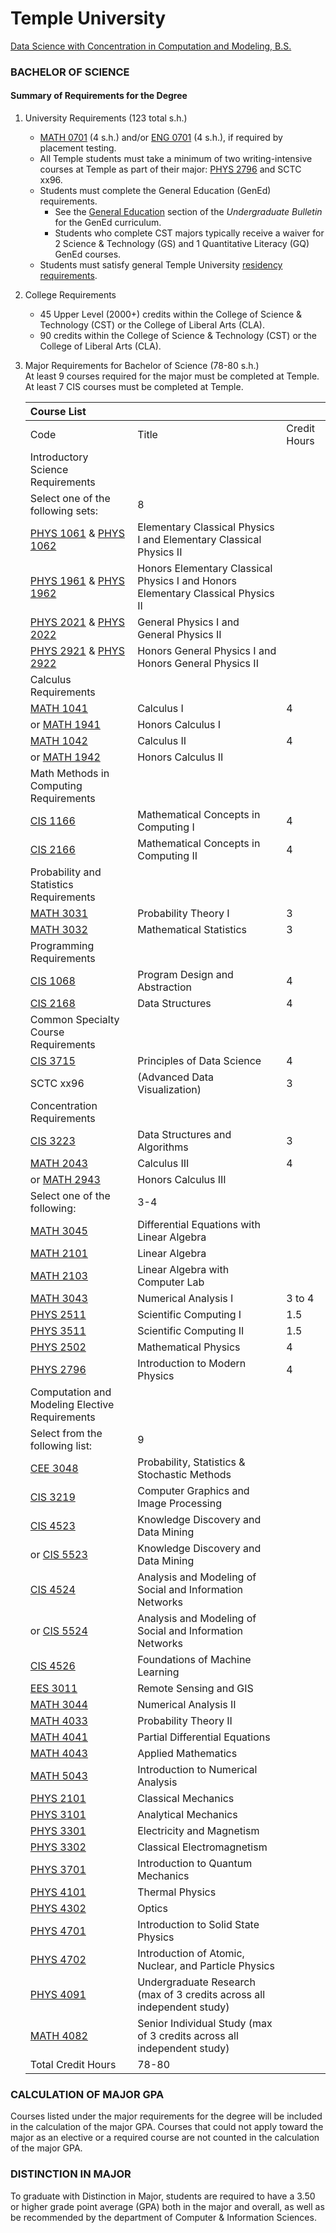 # Temple University

[Data Science with Concentration in Computation and Modeling, B.S.](https://bulletin.temple.edu/undergraduate/science-technology/computer-information-science/data-science-computation-modeling-bs/)

### BACHELOR OF SCIENCE

#### Summary of Requirements for the Degree

1. University Requirements \(123 total s.h.\)
   * [MATH 0701](https://bulletin.temple.edu/search/?P=MATH%200701) \(4 s.h.\) and/or [ENG 0701](https://bulletin.temple.edu/search/?P=ENG%200701) \(4 s.h.\), if required by placement testing.
   * All Temple students must take a minimum of two writing-intensive courses at Temple as part of their major: [PHYS 2796](https://bulletin.temple.edu/search/?P=PHYS%202796) and SCTC xx96.
   * Students must complete the General Education \(GenEd\) requirements.
     * See the [General Education](https://bulletin.temple.edu/undergraduate/general-education/) section of the _Undergraduate Bulletin_ for the GenEd curriculum.
     * Students who complete CST majors typically receive a waiver for 2 Science & Technology \(GS\) and 1 Quantitative Literacy \(GQ\) GenEd courses.
   * Students must satisfy general Temple University [residency requirements](https://bulletin.temple.edu/undergraduate/academic-policies/academic-residency-requirements/).
2. College Requirements
   * 45 Upper Level \(2000+\) credits within the College of Science & Technology \(CST\) or the College of Liberal Arts \(CLA\).
   * 90 credits within the College of Science & Technology \(CST\) or the College of Liberal Arts \(CLA\).
3. Major Requirements for Bachelor of Science \(78-80 s.h.\)  
   At least 9 courses required for the major must be completed at Temple. At least 7 CIS courses must be completed at Temple.

   | Course List |  |  |
   | :--- | :--- | :--- |
   | Code | Title | Credit Hours |
   | Introductory Science Requirements |  |  |
   | Select one of the following sets: | 8 |  |
   | [PHYS 1061](https://bulletin.temple.edu/search/?P=PHYS%201061) & [PHYS 1062](https://bulletin.temple.edu/search/?P=PHYS%201062) | Elementary Classical Physics I and Elementary Classical Physics II |  |
   | [PHYS 1961](https://bulletin.temple.edu/search/?P=PHYS%201961) & [PHYS 1962](https://bulletin.temple.edu/search/?P=PHYS%201962) | Honors Elementary Classical Physics I and Honors Elementary Classical Physics II |  |
   | [PHYS 2021](https://bulletin.temple.edu/search/?P=PHYS%202021) & [PHYS 2022](https://bulletin.temple.edu/search/?P=PHYS%202022) | General Physics I and General Physics II |  |
   | [PHYS 2921](https://bulletin.temple.edu/search/?P=PHYS%202921) & [PHYS 2922](https://bulletin.temple.edu/search/?P=PHYS%202922) | Honors General Physics I and Honors General Physics II |  |
   | Calculus Requirements |  |  |
   | [MATH 1041](https://bulletin.temple.edu/search/?P=MATH%201041) | Calculus I | 4 |
   | or [MATH 1941](https://bulletin.temple.edu/search/?P=MATH%201941) | Honors Calculus I |  |
   | [MATH 1042](https://bulletin.temple.edu/search/?P=MATH%201042) | Calculus II | 4 |
   | or [MATH 1942](https://bulletin.temple.edu/search/?P=MATH%201942) | Honors Calculus II |  |
   | Math Methods in Computing Requirements |  |  |
   | [CIS 1166](https://bulletin.temple.edu/search/?P=CIS%201166) | Mathematical Concepts in Computing I | 4 |
   | [CIS 2166](https://bulletin.temple.edu/search/?P=CIS%202166) | Mathematical Concepts in Computing II | 4 |
   | Probability and Statistics Requirements |  |  |
   | [MATH 3031](https://bulletin.temple.edu/search/?P=MATH%203031) | Probability Theory I | 3 |
   | [MATH 3032](https://bulletin.temple.edu/search/?P=MATH%203032) | Mathematical Statistics | 3 |
   | Programming Requirements |  |  |
   | [CIS 1068](https://bulletin.temple.edu/search/?P=CIS%201068) | Program Design and Abstraction | 4 |
   | [CIS 2168](https://bulletin.temple.edu/search/?P=CIS%202168) | Data Structures | 4 |
   | Common Specialty Course Requirements |  |  |
   | [CIS 3715](https://bulletin.temple.edu/search/?P=CIS%203715) | Principles of Data Science | 4 |
   | SCTC xx96 | \(Advanced Data Visualization\) | 3 |
   | Concentration Requirements |  |  |
   | [CIS 3223](https://bulletin.temple.edu/search/?P=CIS%203223) | Data Structures and Algorithms | 3 |
   | [MATH 2043](https://bulletin.temple.edu/search/?P=MATH%202043) | Calculus III | 4 |
   | or [MATH 2943](https://bulletin.temple.edu/search/?P=MATH%202943) | Honors Calculus III |  |
   | Select one of the following: | 3-4 |  |
   | [MATH 3045](https://bulletin.temple.edu/search/?P=MATH%203045) | Differential Equations with Linear Algebra |  |
   | [MATH 2101](https://bulletin.temple.edu/search/?P=MATH%202101) | Linear Algebra |  |
   | [MATH 2103](https://bulletin.temple.edu/search/?P=MATH%202103) | Linear Algebra with Computer Lab |  |
   | [MATH 3043](https://bulletin.temple.edu/search/?P=MATH%203043) | Numerical Analysis I | 3 to 4 |
   | [PHYS 2511](https://bulletin.temple.edu/search/?P=PHYS%202511) | Scientific Computing I | 1.5 |
   | [PHYS 3511](https://bulletin.temple.edu/search/?P=PHYS%203511) | Scientific Computing II | 1.5 |
   | [PHYS 2502](https://bulletin.temple.edu/search/?P=PHYS%202502) | Mathematical Physics | 4 |
   | [PHYS 2796](https://bulletin.temple.edu/search/?P=PHYS%202796) | Introduction to Modern Physics | 4 |
   | Computation and Modeling Elective Requirements |  |  |
   | Select from the following list: | 9 |  |
   | [CEE 3048](https://bulletin.temple.edu/search/?P=CEE%203048) | Probability, Statistics & Stochastic Methods |  |
   | [CIS 3219](https://bulletin.temple.edu/search/?P=CIS%203219) | Computer Graphics and Image Processing |  |
   | [CIS 4523](https://bulletin.temple.edu/search/?P=CIS%204523) | Knowledge Discovery and Data Mining |  |
   | or [CIS 5523](https://bulletin.temple.edu/search/?P=CIS%205523) | Knowledge Discovery and Data Mining |  |
   | [CIS 4524](https://bulletin.temple.edu/search/?P=CIS%204524) | Analysis and Modeling of Social and Information Networks |  |
   | or [CIS 5524](https://bulletin.temple.edu/search/?P=CIS%205524) | Analysis and Modeling of Social and Information Networks |  |
   | [CIS 4526](https://bulletin.temple.edu/search/?P=CIS%204526) | Foundations of Machine Learning |  |
   | [EES 3011](https://bulletin.temple.edu/search/?P=EES%203011) | Remote Sensing and GIS |  |
   | [MATH 3044](https://bulletin.temple.edu/search/?P=MATH%203044) | Numerical Analysis II |  |
   | [MATH 4033](https://bulletin.temple.edu/search/?P=MATH%204033) | Probability Theory II |  |
   | [MATH 4041](https://bulletin.temple.edu/search/?P=MATH%204041) | Partial Differential Equations |  |
   | [MATH 4043](https://bulletin.temple.edu/search/?P=MATH%204043) | Applied Mathematics |  |
   | [MATH 5043](https://bulletin.temple.edu/search/?P=MATH%205043) | Introduction to Numerical Analysis |  |
   | [PHYS 2101](https://bulletin.temple.edu/search/?P=PHYS%202101) | Classical Mechanics |  |
   | [PHYS 3101](https://bulletin.temple.edu/search/?P=PHYS%203101) | Analytical Mechanics |  |
   | [PHYS 3301](https://bulletin.temple.edu/search/?P=PHYS%203301) | Electricity and Magnetism |  |
   | [PHYS 3302](https://bulletin.temple.edu/search/?P=PHYS%203302) | Classical Electromagnetism |  |
   | [PHYS 3701](https://bulletin.temple.edu/search/?P=PHYS%203701) | Introduction to Quantum Mechanics |  |
   | [PHYS 4101](https://bulletin.temple.edu/search/?P=PHYS%204101) | Thermal Physics |  |
   | [PHYS 4302](https://bulletin.temple.edu/search/?P=PHYS%204302) | Optics |  |
   | [PHYS 4701](https://bulletin.temple.edu/search/?P=PHYS%204701) | Introduction to Solid State Physics |  |
   | [PHYS 4702](https://bulletin.temple.edu/search/?P=PHYS%204702) | Introduction of Atomic, Nuclear, and Particle Physics |  |
   | [PHYS 4091](https://bulletin.temple.edu/search/?P=PHYS%204091) | Undergraduate Research \(max of 3 credits across all independent study\) |  |
   | [MATH 4082](https://bulletin.temple.edu/search/?P=MATH%204082) | Senior Individual Study \(max of 3 credits across all independent study\) |  |
   | Total Credit Hours | 78-80 |  |

### CALCULATION OF MAJOR GPA

Courses listed under the major requirements for the degree will be included in the calculation of the major GPA. Courses that could not apply toward the major as an elective or a required course are not counted in the calculation of the major GPA.

### DISTINCTION IN MAJOR

To graduate with Distinction in Major, students are required to have a 3.50 or higher grade point average \(GPA\) both in the major and overall, as well as be recommended by the department of Computer & Information Sciences.

